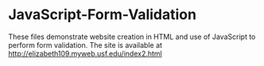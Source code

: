 # JavaScript-Form-Validation
These files demonstrate website creation in HTML and use of JavaScript to perform form validation. The site is available at http://elizabeth109.myweb.usf.edu/index2.html

